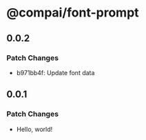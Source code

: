 # @compai/font-prompt

## 0.0.2

### Patch Changes

- b971bb4f: Update font data

## 0.0.1

### Patch Changes

- Hello, world!
